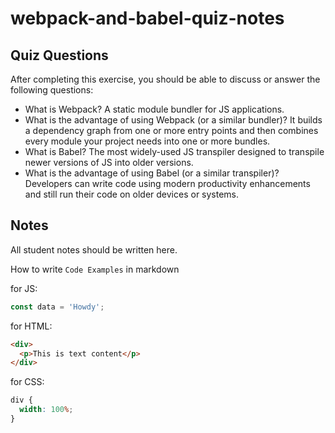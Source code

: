 # webpack-and-babel-quiz-notes

## Quiz Questions

After completing this exercise, you should be able to discuss or answer the following questions:

- What is Webpack?
  A static module bundler for JS applications.
- What is the advantage of using Webpack (or a similar bundler)?
  It builds a dependency graph from one or more entry points and then combines every module your project needs into one or more bundles.
- What is Babel?
  The most widely-used JS transpiler designed to transpile newer versions of JS into older versions.
- What is the advantage of using Babel (or a similar transpiler)?
  Developers can write code using modern productivity enhancements and still run their code on older devices or systems.

## Notes

All student notes should be written here.

How to write `Code Examples` in markdown

for JS:

```js
const data = 'Howdy';
```

for HTML:

```html
<div>
  <p>This is text content</p>
</div>
```

for CSS:

```css
div {
  width: 100%;
}
```
